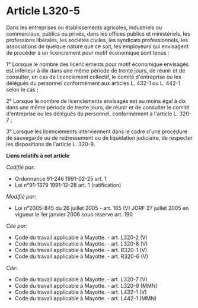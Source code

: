 # Article L320-5

Dans les entreprises ou établissements agricoles, industriels ou commerciaux, publics ou privés, dans les offices publics et
ministériels, les professions libérales, les sociétés civiles, les syndicats professionnels, les associations de quelque
nature que ce soit, les employeurs qui envisagent de procéder à un licenciement pour motif économique sont tenus :

1° Lorsque le nombre des licenciements pour motif économique envisagés est inférieur à dix dans une même période de trente
jours, de réunir et de consulter, en cas de licenciement collectif, le comité d'entreprise ou les délégués du personnel
conformément aux articles L. 432-1 ou L. 442-1 selon le cas ;

2° Lorsque le nombre de licenciements envisagés est au moins égal à dix dans une même période de trente jours, de réunir et
de consulter le comité d'entreprise ou les délégués du personnel, conformément à l'article L. 320-7 ;

3° Lorsque les licenciements interviennent dans le cadre d'une procédure de sauvegarde ou de redressement ou de liquidation
judiciaire, de respecter les dispositions de l'article L. 320-9.

**Liens relatifs à cet article**

_Codifié par_:

  - Ordonnance 91-246 1991-02-25 art. 1
  - Loi n°91-1379 1991-12-28 art. 1 (ratification)

_Modifié par_:

  - Loi n°2005-845 du 26 juillet 2005 - art. 165 (V) JORF 27 juillet 2005 en vigueur le 1er janvier 2006 sous réserve art. 190

_Cité par_:

  - Code du travail applicable à Mayotte. - art. L320-2 (V)
  - Code du travail applicable à Mayotte. - art. L320-8 (V)
  - Code du travail applicable à Mayotte. - art. R320-1 (V)
  - Code du travail applicable à Mayotte. - art. R320-6 (V)

_Cite_:

  - Code du travail applicable à Mayotte. - art. L320-7 (V)
  - Code du travail applicable à Mayotte. - art. L320-9 (MMN)
  - Code du travail applicable à Mayotte. - art. L432-1 (V)
  - Code du travail applicable à Mayotte. - art. L442-1 (MMN)
